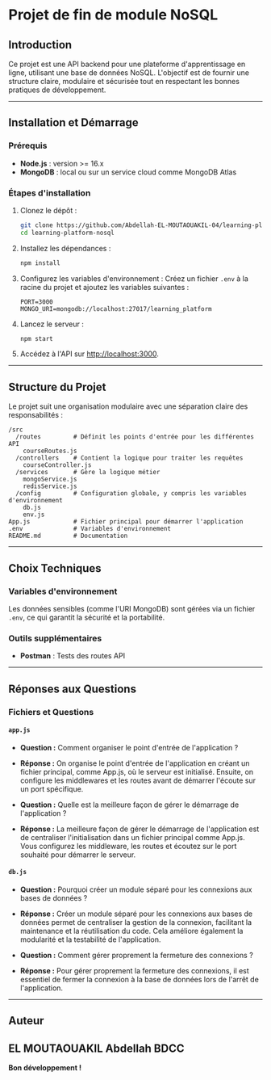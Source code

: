 # Projet de fin de module NoSQL

## Introduction

Ce projet est une API backend pour une plateforme d'apprentissage en ligne, utilisant une base de données NoSQL. L'objectif est de fournir une structure claire, modulaire et sécurisée tout en respectant les bonnes pratiques de développement.

---

## Installation et Démarrage

### Prérequis

- **Node.js** : version >= 16.x
- **MongoDB** : local ou sur un service cloud comme MongoDB Atlas

### Étapes d'installation

1. Clonez le dépôt :

   ```bash
   git clone https://github.com/Abdellah-EL-MOUTAOUAKIL-04/learning-platform-nosql
   cd learning-platform-nosql
   ```

2. Installez les dépendances :

   ```bash
   npm install
   ```

3. Configurez les variables d'environnement :
   Créez un fichier `.env` à la racine du projet et ajoutez les variables suivantes :

   ```env
   PORT=3000
   MONGO_URI=mongodb://localhost:27017/learning_platform
   ```

4. Lancez le serveur :

   ```bash
   npm start
   ```

5. Accédez à l'API sur [http://localhost:3000](http://localhost:3000).

---

## Structure du Projet

Le projet suit une organisation modulaire avec une séparation claire des responsabilités :

```
/src
  /routes         # Définit les points d'entrée pour les différentes API
    courseRoutes.js
  /controllers    # Contient la logique pour traiter les requêtes
    courseController.js
  /services       # Gère la logique métier
    mongoService.js
    redisService.js
  /config         # Configuration globale, y compris les variables d'environnement
    db.js
    env.js
App.js            # Fichier principal pour démarrer l'application
.env              # Variables d'environnement
README.md         # Documentation
```

---

## Choix Techniques

### Variables d'environnement

Les données sensibles (comme l'URI MongoDB) sont gérées via un fichier `.env`, ce qui garantit la sécurité et la portabilité.

### Outils supplémentaires

- **Postman** : Tests des routes API

---

## Réponses aux Questions

### Fichiers et Questions

#### `app.js`

- **Question :** Comment organiser le point d'entrée de l'application ?
- **Réponse :** On organise le point d'entrée de l'application en créant un fichier principal, comme App.js, où le serveur est initialisé. Ensuite, on configure les middlewares et les routes avant de démarrer l'écoute sur un port spécifique.

- **Question :** Quelle est la meilleure façon de gérer le démarrage de l'application ?
- **Réponse :** La meilleure façon de gérer le démarrage de l'application est de centraliser l'initialisation dans un fichier principal comme App.js. Vous configurez les middleware, les routes et écoutez sur le port souhaité pour démarrer le serveur.

#### `db.js`

- **Question :** Pourquoi créer un module séparé pour les connexions aux bases de données ?
- **Réponse :** Créer un module séparé pour les connexions aux bases de données permet de centraliser la gestion de la connexion, facilitant la maintenance et la réutilisation du code. Cela améliore également la modularité et la testabilité de l'application.

- **Question :** Comment gérer proprement la fermeture des connexions ?
- **Réponse :** Pour gérer proprement la fermeture des connexions, il est essentiel de fermer la connexion à la base de données lors de l'arrêt de l'application.

---

## Auteur

## EL MOUTAOUAKIL Abdellah BDCC

**Bon développement !**
